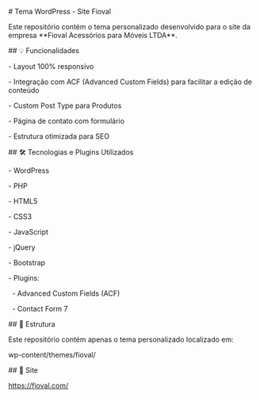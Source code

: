 \# Tema WordPress - Site Fioval



Este repositório contém o tema personalizado desenvolvido para o site da empresa \*\*Fioval Acessórios para Móveis LTDA\*\*.



\## 💡 Funcionalidades



\- Layout 100% responsivo

\- Integração com ACF (Advanced Custom Fields) para facilitar a edição de conteúdo

\- Custom Post Type para Produtos

\- Página de contato com formulário

\- Estrutura otimizada para SEO





\## 🛠 Tecnologias e Plugins Utilizados



\- WordPress

\- PHP

\- HTML5

\- CSS3

\- JavaScript

\- jQuery

\- Bootstrap

\- Plugins:

&nbsp; - Advanced Custom Fields (ACF)

&nbsp; - Contact Form 7



\## 📁 Estrutura



Este repositório contém apenas o tema personalizado localizado em:

wp-content/themes/fioval/



\## 🔗 Site

https://fioval.com/

